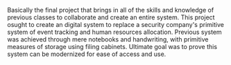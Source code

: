 Basically the final project that brings in all of the skills and knowledge of previous classes to collaborate and create an entire system.
This project osught to create an digital system to replace a security company's primitive system of event tracking and human resources allocation.
Previous system was achieved through mere notebooks and handwriting, with primitive measures of storage using filing cabinets.
Ultimate goal was to prove this system can be modernized for ease of access and use.
